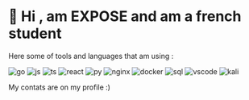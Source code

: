 #  👋  Hi , am EXPOSE and am a french student 

Here some of tools and languages that am using :

![go](https://img.shields.io/badge/Go-00ADD8?style=for-the-badge&logo=go&logoColor=white)
![js](https://img.shields.io/badge/JavaScript-323330?style=for-the-badge&logo=javascript&logoColor=F7DF1E)
![ts](https://img.shields.io/badge/TypeScript-007ACC?style=for-the-badge&logo=typescript&logoColor=white)
![react](https://img.shields.io/badge/React-20232A?style=for-the-badge&logo=react&logoColor=61DAFB)
![py](https://img.shields.io/badge/Python-FFD43B?style=for-the-badge&logo=python&logoColor=blue)
![nginx](https://img.shields.io/badge/Nginx-009639?style=for-the-badge&logo=nginx&logoColor=white)
![docker](https://img.shields.io/badge/Docker-2CA5E0?style=for-the-badge&logo=docker&logoColor=white)
![sql](https://img.shields.io/badge/MySQL-005C84?style=for-the-badge&logo=mysql&logoColor=white)
![vscode](https://img.shields.io/badge/VSCode-0078D4?style=for-the-badge&logo=visual%20studio%20code&logoColor=white)
![kali](https://img.shields.io/badge/Kali_Linux-557C94?style=for-the-badge&logo=kali-linux&logoColor=white)

My contats are on my profile :)

